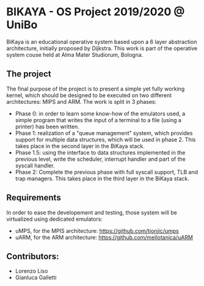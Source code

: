 # BIKAYA - OS Project 2019/2020 @ UniBo
BiKaya is an educational operative system based upon a 6 layer abstraction architecture, initially proposed by Dijkstra. This work is part of the operative system couse held at Alma Mater Studiorum, Bologna.

## The project
The final purpose of the project is to present a simple yet fully working kernel, which should be designed to be executed on two different architectures: MIPS and ARM.
The work is split in 3 phases:
- Phase 0: in order to learn some know-how of the emulators used, a simple program that writes the input of a terminal to a file (using a printer) has been written.
- Phase 1: realization of a "queue management" system, which provides support for multiple data structures, which will be used in phase 2. This takes place in the second layer in the BiKaya stack.
- Phase 1.5: using the interface to data structures implemented in the previous level, write the scheduler, interrupt handler and part of the syscall handler.
- Phase 2: Complete the previous phase with full syscall support, TLB and trap managers. This takes place in the third layer in the BiKaya stack.


## Requirements
In order to ease the developement and testing, those system will be virtualized using dedicated emulators:
- uMPS, for the MPIS architecture: https://github.com/tjonjic/umps
- uARM, for the ARM architecture: https://github.com/mellotanica/uARM

## Contributors:
- Lorenzo Liso
- Gianluca Galletti
